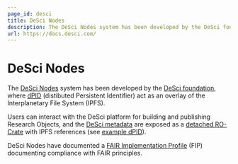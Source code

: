 ```yaml
---
page_id: desci
title: DeSci Nodes
description: The DeSci Nodes system has been developed by the DeSci foundation, where dPID (distibuted Persistent Identifier) act as an overlay of the Interplanetary File System (IPFS)
url: https://docs.desci.com/
---
```



# DeSci Nodes

The [DeSci Nodes](https://docs.desci.com/) system has been developed by the [DeSci foundation](https://www.descifoundation.org/), where [dPID](https://www.dpid.org/) (distibuted Persistent Identifier) act  as an overlay of the Interplanetary File System (IPFS).

Users can interact with the DeSci platform for building and publishing Research Objects, and the [DeSci metadata](https://docs.desci.com/learn/open-state-repository/metadata) are exposed as a [detached RO-Crate](https://www.researchobject.org/ro-crate/1.2-DRAFT/structure.html#detached-ro-crate) with IPFS references (see [example dPID](https://beta.dpid.org/46?jsonld)). 

DeSci Nodes have documented a [FAIR Implementation Profile](https://docs.desci.com/learn/fair-data/fair-compliance/desci-nodes-fip) (FIP) documenting compliance with FAIR principles. 
